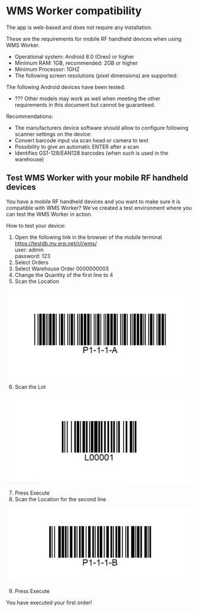 # WMS Worker compatibility

The app is web-based and does not require any installation. 

These are the requirements for mobile RF handheld devices when using WMS Worker.
- Operational system: Android 8.0 (Oreo) or higher
-	Minimum RAM: 1GB, recommended: 2GB or higher
-	Minimum Processor: 1GHZ
-	The following screen resolutions (pixel dimensions) are supported:

The following Android devices have been tested:
- ???
Other models may work as well when meeting the other requirements in this document but cannot be guaranteed.

Recommendations:
- The manufacturers device software should allow to configure following scanner settings on the device:
- Convert barcode input via scan head or camera to text
- Possibility to give an automatic ENTER after a scan
- Identifies GS1-128/EAN128 barcodes (when such is used in the warehouse)

## Test WMS Worker with your mobile RF handheld devices

You have a mobile RF handheld devices and you want to make sure it is compatible with  WMS Worker?
We've created a test environment where you can test the WMS Worker in action.

How to test your device:
1. Open the following link in the browser of the mobile terminal https://testdb.my.erp.net/cl/wms/ 
<br/> user: admin
<br/> password: 123
2. Select Orders 
3. Select Warehouse Order 0000000003 
4. Change the Quantity of the first line to 4
5. Scan the Location

![Location](pictures/location.png)

6. Scan the Lot

![Lot](pictures/lot.png)

7. Press Execute
8. Scan the Location for the second line

![Location2](pictures/location2.png)

9. Press Execute

You have executed your first order!

